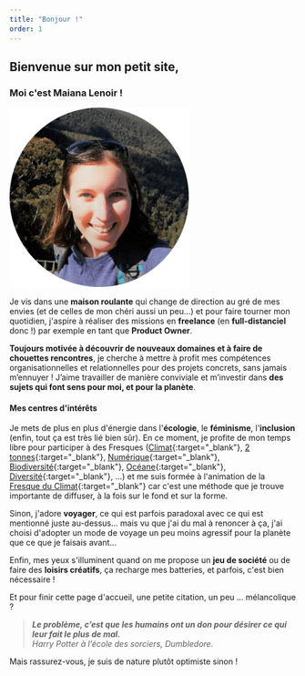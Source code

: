 ```yaml
---
title: "Bonjour !"
order: 1
---
```

## Bienvenue sur mon petit site,

### Moi c'est Maiana Lenoir !
![Maiana LENOIR](https://github.com/Maiana8L/test-website-repo-3796/blob/main/images/Maiana%20-%20Photo%20CV%20cercle(4)(1).png?raw=true)

Je vis dans une **maison roulante** qui change de direction au gré de mes envies (et de celles de mon chéri aussi un peu...) et pour faire tourner mon quotidien, j'aspire à réaliser des missions en **freelance** (en **full-distanciel** donc !) par exemple en tant que **Product Owner**.

**Toujours motivée à découvrir de nouveaux domaines et à faire de chouettes rencontres**, je cherche à mettre à profit mes compétences organisationnelles et relationnelles pour des projets concrets, sans jamais m’ennuyer ! J’aime travailler de manière conviviale et m’investir dans **des sujets qui font sens pour moi, et pour la planète**.


#### Mes centres d'intérêts
Je mets de plus en plus d'énergie dans l'**écologie**, le **féminisme**, l'**inclusion** (enfin, tout ça est très lié bien sûr).
En ce moment, je profite de mon temps libre pour participer à des Fresques ([Climat](https://fresqueduclimat.org/){:target="_blank"}, [2 tonnes](https://www.2tonnes.org/){:target="_blank"}, [Numérique](https://www.fresquedunumerique.org/){:target="_blank"}, [Biodiversité](https://www.fresquedelabiodiversite.org/){:target="_blank"}, [Océane](https://fresqueoceane.com/){:target="_blank"}, [Diversité](https://fresquedeladiversite.org/){:target="_blank"}, ...) et me suis formée à l'animation de la [Fresque du Climat](https://fresqueduclimat.org/){:target="_blank"} car c'est une méthode que je trouve importante de diffuser, à la fois sur le fond et sur la forme.

Sinon, j'adore **voyager**, ce qui est parfois paradoxal avec ce qui est mentionné juste au-dessus... mais vu que j'ai du mal à renoncer à ça, j'ai choisi d'adopter un mode de voyage un peu moins agressif pour la planète que ce que je faisais avant...

Enfin, mes yeux s'illuminent quand on me propose un **jeu de société** ou de faire des **loisirs créatifs**, ça recharge mes batteries, et parfois, c'est bien nécessaire !
  


Et pour finir cette page d'accueil, une petite citation, un peu ... mélancolique ?  
> **_Le problème, c’est que les humains ont un don pour désirer ce qui leur fait le plus de mal._**  
    _Harry Potter à l’école des sorciers, Dumbledore._

Mais rassurez-vous, je suis de nature plutôt optimiste sinon !
